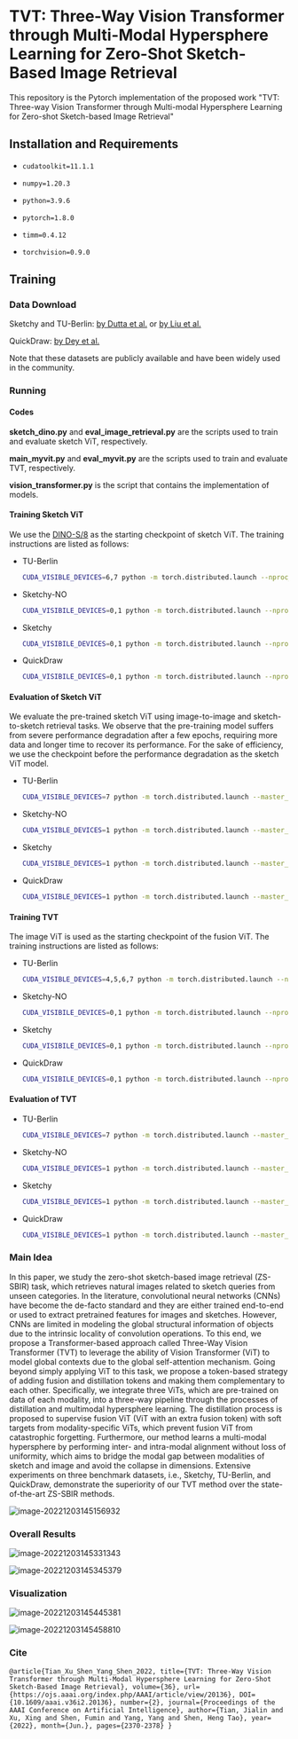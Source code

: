 # TVT: Three-Way Vision Transformer through Multi-Modal Hypersphere Learning for Zero-Shot Sketch-Based Image Retrieval

This repository is the Pytorch implementation of the proposed work "TVT: Three-way Vision Transformer through Multi-modal Hypersphere Learning for Zero-shot Sketch-based Image Retrieval"



## Installation and Requirements

- ```
  cudatoolkit=11.1.1
  ```

- ```
  numpy=1.20.3
  ```

- ```
  python=3.9.6
  ```

- ```
  pytorch=1.8.0
  ```

- ```
  timm=0.4.12
  ```

- ```
  torchvision=0.9.0
  ```



## Training

### Data Download

Sketchy and TU-Berlin: [by Dutta et al.](https://github.com/AnjanDutta/sem-pcyc) or [by Liu et al.](https://github.com/qliu24/SAKE)

QuickDraw: [by Dey et al.](https://github.com/sounakdey/doodle2search)

Note that these datasets are publicly available and have been widely used in the community.



### Running

#### Codes

**sketch_dino.py** and **eval_image_retrieval.py** are the scripts used to train and evaluate sketch ViT, respectively.

**main_myvit.py** and **eval_myvit.py** are the scripts used to train and evaluate TVT, respectively.

**vision_transformer.py** is the script that contains the implementation of models.



#### Training Sketch ViT

We use the [DINO-S/8](https://github.com/facebookresearch/dino) as the starting checkpoint of sketch ViT. The training instructions are listed as follows:

- TU-Berlin 
  ``` bash
  CUDA_VISIBLE_DEVICES=6,7 python -m torch.distributed.launch --nproc_per_node=2 sketch_dino.py --batch_size_per_gpu 512 --epochs 50 --lr 0.0001 --local_crops_number 10 --gradient_accumulation_steps 64  --dataset tuberlin --resume_pretrain 1 --split random --disable_dropout 0
  ```

- Sketchy-NO 

  ```bash
  CUDA_VISIBILE_DEVICES=0,1 python -m torch.distributed.launch --nproc_per_node=2 sketch_dino.py --batch_size_per_gpu 512 --epochs 50 --lr 0.0001 --local_crops_number 10 --gradient_accumulation_steps 64  --dataset sketchy --resume_pretrain 1 --split zeroshot --disable_dropout 0
  ```


- Sketchy

  ```bash
  CUDA_VISIBILE_DEVICES=0,1 python -m torch.distributed.launch --nproc_per_node=2 sketch_dino.py --batch_size_per_gpu 512 --epochs 50 --lr 0.0001 --local_crops_number 10 --gradient_accumulation_steps 64  --dataset sketchy --resume_pretrain 1 --split random --disable_dropout 0
  ```

- QuickDraw

  ```bash
  CUDA_VISIBILE_DEVICES=0,1 python -m torch.distributed.launch --nproc_per_node=2 sketch_dino.py --batch_size_per_gpu 512 --epochs 20 --lr 0.0001 --local_crops_number 10 --gradient_accumulation_steps 64 --dataset quickdraw --resume_pretrain 1 --split zeroshot --disable_dropout 0
  ```



#### Evaluation of Sketch ViT

We evaluate the pre-trained sketch ViT using image-to-image and sketch-to-sketch retrieval tasks. We observe that the pre-training model suffers from severe performance degradation after a few epochs, requiring more data and longer time to recover its performance. For the sake of efficiency, we use the checkpoint before the performance degradation as the sketch ViT model.

- TU-Berlin

  ```bash
  CUDA_VISIBLE_DEVICES=7 python -m torch.distributed.launch --master_port=65000 --use_env --nproc_per_node=1 eval_image_retrieval.py --imsize 224 --multiscale 0 --data_path ../dataset --dataset tuberlin --arch vit_small --patch_size 8 --preck 100  --use_train 0 --intra_modal 1 --check_sketch_dino True --use_cuda True --split random
  ```

- Sketchy-NO

  ```bash
  CUDA_VISIBLE_DEVICES=1 python -m torch.distributed.launch --master_port=65000 --use_env --nproc_per_node=1 eval_image_retrieval.py --imsize 224 --multiscale 0 --data_path ../dataset --dataset sketchy --arch vit_small --patch_size 8 --preck 200  --use_train 0 --intra_modal 1 --check_sketch_dino True --use_cuda True --split zeroshot
  ```

- Sketchy

  ```bash
  CUDA_VISIBLE_DEVICES=1 python -m torch.distributed.launch --master_port=65000 --use_env --nproc_per_node=1 eval_image_retrieval.py --imsize 224 --multiscale 0 --data_path ../dataset --dataset sketchy --arch vit_small --patch_size 8 --preck 100  --use_train 0 --intra_modal 1 --check_sketch_dino True --use_cuda True --split random
  ```

- QuickDraw

  ```bash
  CUDA_VISIBLE_DEVICES=1 python -m torch.distributed.launch --master_port=65000 --use_env --nproc_per_node=1 eval_image_retrieval.py --imsize 224 --multiscale 0 --data_path ../dataset --dataset quickdraw --arch vit_small --patch_size 8 --preck 100  --use_train 0 --intra_modal 1 --check_sketch_dino True --use_cuda True --split zeroshot
  ```



#### Training TVT

The image ViT is used as the starting checkpoint of the fusion ViT. The training instructions are listed as follows:

- TU-Berlin

  ```bash
  CUDA_VISIBLE_DEVICES=4,5,6,7 python -m torch.distributed.launch --nproc_per_node=4 main_myvit.py --batch_size_per_gpu 128 --epochs 50 --lr 0.0005 5 --global_crops_scale 0.14 1.0 --global_crops_number 1 --local_crops_number 0 --gradient_accumulation_steps 8  --dataset tuberlin --resume_pretrain 1 --split random --disable_dropout 1 --skt_factor 4 --token_num 2 --use_align_uniform 1 
  ```

- Sketchy-NO

  ```bash
  CUDA_VISIBILE_DEVICES=0,1 python -m torch.distributed.launch --nproc_per_node=2 main_myvit.py --batch_size_per_gpu 256 --epochs 50 --lr 0.0005 --global_crops_scale 0.14 1.0 --global_crops_number 1 --local_crops_number 0 --gradient_accumulation_steps 16  --dataset sketchy --resume_pretrain 1 --split zeroshot --disable_dropout 1 --skt_factor 2 --token_num 2 --use_align_uniform 1 
  ```

- Sketchy

  ```bash
  CUDA_VISIBILE_DEVICES=0,1 python -m torch.distributed.launch --nproc_per_node=2 main_myvit.py --batch_size_per_gpu 256 --epochs 50 --lr 0.0005 --global_crops_scale 0.14 1.0 --global_crops_number 1 --local_crops_number 0 --gradient_accumulation_steps 16  --dataset sketchy --resume_pretrain 1 --split random --disable_dropout 1 --skt_factor 2 --token_num 2 --use_align_uniform 1 
  ```

- QuickDraw

  ```bash
  CUDA_VISIBILE_DEVICES=0,1 python -m torch.distributed.launch --nproc_per_node=2 main_myvit.py --batch_size_per_gpu 256 --epochs 50 --lr 0.0005 --global_crops_scale 0.14 1.0 --global_crops_number 1 --local_crops_number 0 --gradient_accumulation_steps 16  --dataset quickdraw --resume_pretrain 1 --split zeroshot --disable_dropout 1 --skt_factor 2 --token_num 2 --use_align_uniform 1 
  ```



#### Evaluation of TVT

- TU-Berlin

  ```bash
  CUDA_VISIBLE_DEVICES=7 python -m torch.distributed.launch --master_port=65000 --use_env --nproc_per_node=1 eval_myvit.py --imsize 224 --multiscale 0 --data_path ../dataset --dataset tuberlin --arch vit_small_fd --patch_size 8 --preck 100  --use_train 0 --intra_modal 0 --use_cuda True --split random2 --token_num 2 --num_classes 220 --return_idx 0 --pretrained_weight ../output_fd/checkpoint-0050.pth
  ```

- Sketchy-NO

  ```bash
  CUDA_VISIBLE_DEVICES=1 python -m torch.distributed.launch --master_port=65000 --use_env --nproc_per_node=1 eval_myvit.py --imsize 224 --multiscale 0 --data_path ../dataset --dataset sketchy --arch vit_small_fd --patch_size 8 --preck 200 --mapk 200  --use_train 0 --intra_modal 0 --use_cuda True --split zeroshot --token_num 2 --num_classes 104 --return_idx 0 --pretrained_weight ../output_fd/checkpoint-0050.pth
  ```

- Sketchy

  ```bash
  CUDA_VISIBLE_DEVICES=1 python -m torch.distributed.launch --master_port=50000 --use_env --nproc_per_node=1 eval_myvit.py --imsize 224 --multiscale 0 --data_path ../dataset --dataset sketchy --arch vit_small_fd --patch_size 8 --preck 100  --use_train 0 --intra_modal 0 --use_cuda True --split random1 --token_num 2 --num_classes 100 --return_idx 0 --pretrained_weight ../output_fd/checkpoint-0050.pth
  ```

- QuickDraw

  ```bash
  CUDA_VISIBLE_DEVICES=1 python -m torch.distributed.launch --master_port=65000 --use_env --nproc_per_node=1 eval_myvit.py --imsize 224 --multiscale 0 --data_path ../dataset --dataset quickdraw --arch vit_small_fd --patch_size 8 --preck 200 --mapk 200  --use_train 0 --intra_modal 0 --use_cuda True --split zeroshot --token_num 2 --num_classes 110 --return_idx 0 --pretrained_weight ../output_fd/checkpoint-0050.pth
  ```


### Main Idea

In this paper, we study the zero-shot sketch-based image retrieval (ZS-SBIR) task, which retrieves natural images related to sketch queries from unseen categories. In the literature, convolutional neural networks (CNNs) have become the de-facto standard and they are either trained end-to-end or used to extract pretrained features for images and sketches. However, CNNs are limited in modeling the global structural information of objects due to the intrinsic locality of convolution operations. To this end, we propose a Transformer-based approach called Three-Way Vision Transformer (TVT) to leverage the ability of Vision Transformer (ViT) to model global contexts due to the global self-attention mechanism. Going beyond simply applying ViT to this task, we propose a token-based strategy of adding fusion and distillation tokens and making them complementary to each other. Specifically, we integrate three ViTs, which are pre-trained on data of each modality, into a three-way pipeline through the processes of distillation and multimodal hypersphere learning. The distillation process is proposed to supervise fusion ViT (ViT with an extra fusion token) with soft targets from modality-specific ViTs, which prevent fusion ViT from catastrophic forgetting. Furthermore, our method learns a multi-modal hypersphere by performing inter- and intra-modal alignment without loss of uniformity, which aims to bridge the modal gap between modalities of sketch and image and avoid the collapse in dimensions. Extensive experiments on three benchmark datasets, i.e., Sketchy, TU-Berlin, and QuickDraw, demonstrate the superiority of our TVT method over the state-of-the-art ZS-SBIR methods.

![image-20221203145156932](https://github.com/CFM-MSG/Code_TVT/blob/main/image-20221203145156932.png)

### Overall Results

![image-20221203145331343](https://github.com/CFM-MSG/Code_TVT/blob/main/image-20221203145331343.png)

![image-20221203145345379](https://github.com/CFM-MSG/Code_TVT/blob/main/image-20221203145345379.png)

### Visualization

![image-20221203145445381](https://github.com/CFM-MSG/Code_TVT/blob/main/image-20221203145445381.png)

![image-20221203145458810](https://github.com/CFM-MSG/Code_TVT/blob/main/image-20221203145458810.png)

### Cite

```
@article{Tian_Xu_Shen_Yang_Shen_2022, title={TVT: Three-Way Vision Transformer through Multi-Modal Hypersphere Learning for Zero-Shot Sketch-Based Image Retrieval}, volume={36}, url={https://ojs.aaai.org/index.php/AAAI/article/view/20136}, DOI={10.1609/aaai.v36i2.20136}, number={2}, journal={Proceedings of the AAAI Conference on Artificial Intelligence}, author={Tian, Jialin and Xu, Xing and Shen, Fumin and Yang, Yang and Shen, Heng Tao}, year={2022}, month={Jun.}, pages={2370-2378} }
```


